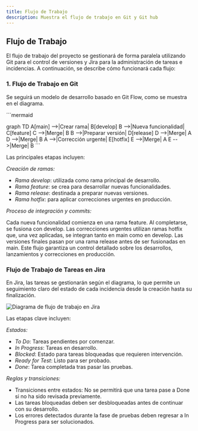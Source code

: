 ```yaml
---
title: Flujo de Trabajo
description: Muestra el flujo de trabajo en Git y Git hub
---
```


## Flujo de Trabajo 

El flujo de trabajo del proyecto se gestionará de forma paralela utilizando Git para el control de versiones y Jira para la administración de tareas e incidencias. A continuación, se describe cómo funcionará cada flujo:

### 1. Flujo de Trabajo en Git
Se seguirá un modelo de desarrollo basado en Git Flow, como se muestra en el diagrama.

´´´mermaid

graph TD
    A[main] -->|Crear rama| B[develop]
    B -->|Nueva funcionalidad| C[feature]
    C -->|Merge| B
    B -->|Preparar versión| D[release]
    D -->|Merge| A
    D -->|Merge| B
    A -->|Corrección urgente| E[hotfix]
    E -->|Merge| A
    E -->|Merge| B
´´´


Las principales etapas incluyen:

*Creación de ramas:*

- *Rama develop*: utilizada como rama principal de desarrollo.
- *Rama feature*: se crea para desarrollar nuevas funcionalidades.
- *Rama release*: destinada a preparar nuevas versiones.
- *Rama hotfix*: para aplicar correcciones urgentes en producción.

*Proceso de integración y commits:*

Cada nueva funcionalidad comienza en una rama feature. Al completarse, se fusiona con develop.
Las correcciones urgentes utilizan ramas hotfix que, una vez aplicadas, se integran tanto en main como en develop.
Las versiones finales pasan por una rama release antes de ser fusionadas en main.
Este flujo garantiza un control detallado sobre los desarrollos, lanzamientos y correcciones en producción.

### Flujo de Trabajo de Tareas en Jira
En Jira, las tareas se gestionarán según el diagrama, lo que permite un seguimiento claro del estado de cada incidencia desde la creación hasta su finalización.

![Diagrama de flujo de trabajo en Jira](/web/public/flujoTrabajoJira.png)

Las etapas clave incluyen:

*Estados:*

- *To Do*: Tareas pendientes por comenzar.
- *In Progress*: Tareas en desarrollo.
- *Blocked*: Estado para tareas bloqueadas que requieren intervención.
- *Ready for Test*: Listo para ser probado.
- *Done*: Tarea completada tras pasar las pruebas.

*Reglas y transiciones:*

- Transiciones entre estados: No se permitirá que una tarea pase a Done si no ha sido revisada previamente.
- Las tareas bloqueadas deben ser desbloqueadas antes de continuar con su desarrollo.
- Los errores detectados durante la fase de pruebas deben regresar a In Progress para ser solucionados.